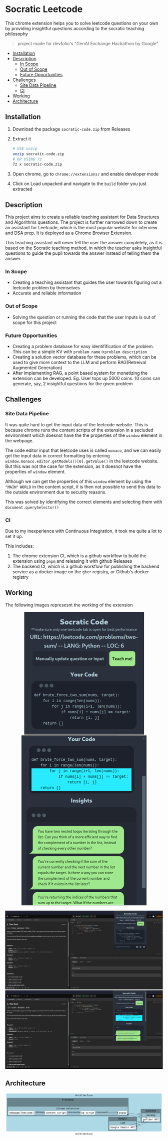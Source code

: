 # Socratic Leetcode

This chrome extension helps you to solve leetcode questions on your own by providing insightful questions according to the socratic teaching philosophy

> project made for devfolio's "GenAI Exchange Hackathon by Google"

- [Installation](#installation)
- [Description](#description)
  - [In Scope](#in-scope)
  - [Out of Scope](#out-of-scope)
  - [Future Opportunities](#future-opportunities)
- [Challenges](#challenges)
  - [Site Data Pipeline](#site-data-pipeline)
  - [CI](#ci)
- [Working](#working)
- [Architecture](#architecture)

## Installation

1. Download the package `socratic-code.zip` from Releases

2. Extract it

   ```bash
   # USE unzip
   unzip socratic-code.zip
   # OR USING 7z
   7z x socratic-code.zip
   ```

3. Open chrome, go to `chrome://extensions/` and enable developer mode

4. Click on Load unpacked and navigate to the `build` folder you just extracted

## Description

This project aims to create a reliable teaching assistant for Data Structures and Algorithms questions. The project is further narrowed down to create an assistant for Leetcode, which is the most popular website for interview and DSA prep. It is deployed as a Chrome Browser Extension.

This teaching assistant will never tell the user the answer completely, as it is based on the Socratic teaching method, in which the teacher asks insightful questions to guide the pupil towards the answer instead of telling them the answer.

### In Scope

- Creating a teaching assistant that guides the user towards figuring out a leetcode problem by themselves
- Accurate and reliable information

### Out of Scope

- Solving the question or running the code that the user inputs is out of scope for this project

### Future Opportunities

- Creating a problem database for easy identifification of the problem. This can be a simple KV with `problem name`->`problem description`
- Creating a solution vector database for these problems, which can be used to give more context to the LLM and perform RAG(Retreival Augmented Generation)
- After implementing RAG, a point based system for monetizing the extension can be developed. Eg. User tops up 5000 coins. 10 coins can generate, say, 2 insightful questions for the given problem

## Challenges

### Site Data Pipeline

It was quite hard to get the input data of the leetcode website. This is because chrome runs the content scripts of the extension in a secluded environment which doesnot have the the properties of the `window` element in the webpage.

The code editor input that leetcode uses is called `monaco`, and we can easily get the input data in correct formatting by entering `window.monaco.editor.getModels()[0].getValue()` in the leetcode website. But this was not the case for the extension, as it doesnot have the properties of `window` element.

Although we can get the properties of this `window` element by using the `"MAIN"` `WORLD` in the content script, it is then not possible to send this data to the outside environment due to security reasons.

This was solved by identifying the correct elements and selecting them with `document.querySelector()`

### CI

Due to my inexperience with Continuous Integration, it took me quite a lot to set it up.

This includes:

1. The chrome extension CI, which is a github workflow to build the extension using `pnpm` and releasing it with github Releases
2. The backend CI, which is a github workflow for publishing the backend service as a docker image on the `ghcr` registry, or Github's docker registry

## Working

The following images represesnt the working of the extension

<p align="center">
    <img  src="./docs/images/sc.png">
    <img  src="./docs/images/insights.png">
</p>

<p align="center">
    <img  src="./docs/images/browser-sc.png">
    <img  src="./docs/images/browser-insights.png">
</p>

## Architecture

<p align="center">
    <img  src="./docs/images/arch.png">
</p>
